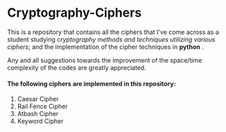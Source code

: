 # Cryptography-Ciphers

This is a repository that contains all the ciphers that I've come across as a student studying *cryptography methods and techniques utilizing various ciphers*; and the implementation of the cipher techniques in **python** . 

  Any and all suggestions towards the improvement of the space/time complexity of the codes are greatly appreciated.


#### The following ciphers are implemented in this repository:
1. Caesar Cipher
2. Rail Fence Cipher
3. Atbash Cipher
4. Keyword Cipher
